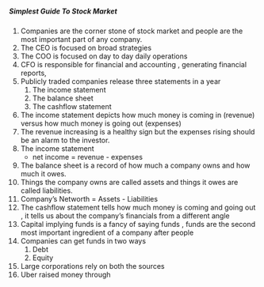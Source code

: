 
##### Simplest Guide To Stock Market

1. Companies are the corner stone of stock market and people are the most important part of any company.
2. The CEO is focused on broad strategies
3. The COO is focused on day to day daily operations
4. CFO is responsible for financial and accounting , generating financial reports, 
5. Publicly traded companies release three statements in a year
   1. The income statement 
   2. The balance sheet 
   3. The cashflow statement
6. The income statement depicts how much money is coming in (revenue) versus how much money is going out (expenses)
7. The revenue increasing is a healthy sign but the expenses rising should be an alarm to the investor.
8. The income statement 
   - net income  = revenue - expenses
 9. The balance sheet is a record of how much a company owns and how much it owes.
 10. Things the company owns are called assets and things it owes are called liabilities.
 11. Company’s Networth = Assets - Liabilities 
 12. The cashflow statement tells how much money is coming and going out , it tells us about the company’s financials from a different angle 
 13. Capital implying funds is a fancy of saying funds , funds are the second most important ingredient of a company after people 
 14. Companies can get funds in two ways
     1. Debt
     2. Equity
15. Large corporations rely on both the sources
16. Uber raised money through 